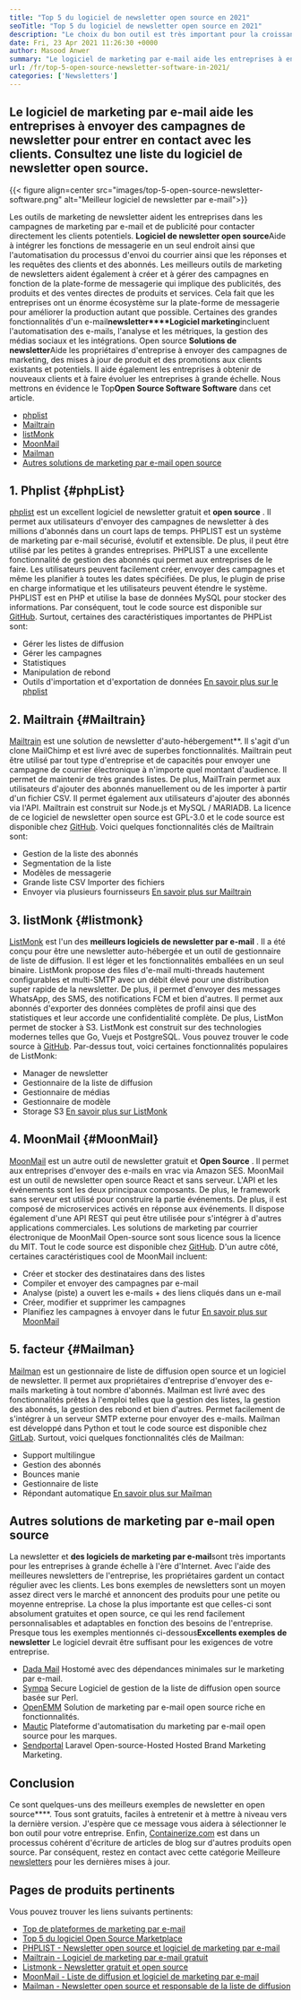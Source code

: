 ```yaml
---
title: "Top 5 du logiciel de newsletter open source en 2021" 
seoTitle: "Top 5 du logiciel de newsletter open source en 2021" 
description: "Le choix du bon outil est très important pour la croissance de l'entreprise. Nous avons une liste concise du meilleur logiciel de newsletter open source par e-mail." 
date: Fri, 23 Apr 2021 11:26:30 +0000
author: Masood Anwer
summary: "Le logiciel de marketing par e-mail aide les entreprises à envoyer des campagnes de newsletter afin de contacter les clients. Consultez une liste du logiciel de newsletter open source." 
url: /fr/top-5-open-source-newsletter-software-in-2021/
categories: ['Newsletters']
---
```


## Le logiciel de marketing par e-mail aide les entreprises à envoyer des campagnes de newsletter pour entrer en contact avec les clients. Consultez une liste du logiciel de newsletter open source.

{{< figure align=center src="images/top-5-open-source-newsletter-software.png" alt="Meilleur logiciel de newsletter par e-mail">}}

Les outils de marketing de newsletter aident les entreprises dans les campagnes de marketing par e-mail et de publicité pour contacter directement les clients potentiels. **Logiciel de newsletter open source**Aide à intégrer les fonctions de messagerie en un seul endroit ainsi que l'automatisation du processus d'envoi du courrier ainsi que les réponses et les requêtes des clients et des abonnés. Les meilleurs outils de marketing de newsletters aident également à créer et à gérer des campagnes en fonction de la plate-forme de messagerie qui implique des publicités, des produits et des ventes directes de produits et services. Cela fait que les entreprises ont un énorme écosystème sur la plate-forme de messagerie pour améliorer la production autant que possible. Certaines des grandes fonctionnalités d'un e-mail**newsletter****Logiciel marketing**incluent l'automatisation des e-mails, l'analyse et les métriques, la gestion des médias sociaux et les intégrations.
Open source **Solutions de newsletter**Aide les propriétaires d'entreprise à envoyer des campagnes de marketing, des mises à jour de produit et des promotions aux clients existants et potentiels. Il aide également les entreprises à obtenir de nouveaux clients et à faire évoluer les entreprises à grande échelle. Nous mettrons en évidence le Top**Open Source Software Software** dans cet article.
  * [phplist][1]
  * [Mailtrain][2]
  * [listMonk][3]
  * [MoonMail][4]
  * [Mailman][5]
  * [Autres solutions de marketing par e-mail open source][6]

## 1. Phplist {#phpList}

[phplist][7] est un excellent logiciel de newsletter gratuit et **open source** . Il permet aux utilisateurs d'envoyer des campagnes de newsletter à des millions d'abonnés dans un court laps de temps. PHPLIST est un système de marketing par e-mail sécurisé, évolutif et extensible. De plus, il peut être utilisé par les petites à grandes entreprises. PHPLIST a une excellente fonctionnalité de gestion des abonnés qui permet aux entreprises de le faire. Les utilisateurs peuvent facilement créer, envoyer des campagnes et même les planifier à toutes les dates spécifiées. De plus, le plugin de prise en charge informatique et les utilisateurs peuvent étendre le système. PHPLIST est en PHP et utilise la base de données MySQL pour stocker des informations. Par conséquent, tout le code source est disponible sur [GitHub][8].
Surtout, certaines des caractéristiques importantes de PHPList sont:
  * Gérer les listes de diffusion
  * Gérer les campagnes
  * Statistiques
  * Manipulation de rebond
  * Outils d'importation et d'exportation de données
[En savoir plus sur le phplist][7]

## 2. Mailtrain {#Mailtrain}

[Mailtrain][9] est une solution de newsletter d'auto-hébergement**. Il s'agit d'un clone MailChimp et est livré avec de superbes fonctionnalités. Mailtrain peut être utilisé par tout type d'entreprise et de capacités pour envoyer une campagne de courrier électronique à n'importe quel montant d'audience. Il permet de maintenir de très grandes listes. De plus, MailTrain permet aux utilisateurs d'ajouter des abonnés manuellement ou de les importer à partir d'un fichier CSV. Il permet également aux utilisateurs d'ajouter des abonnés via l'API. Mailtrain est construit sur Node.js et MySQL / MARIADB. La licence de ce logiciel de newsletter open source est GPL-3.0 et le code source est disponible chez [GitHub][10].
Voici quelques fonctionnalités clés de Mailtrain sont:
  * Gestion de la liste des abonnés
  * Segmentation de la liste
  * Modèles de messagerie
  * Grande liste CSV Importer des fichiers
  * Envoyer via plusieurs fournisseurs
[En savoir plus sur Mailtrain][9]

## 3. listMonk {#listmonk}

[ListMonk][11] est l'un des **meilleurs logiciels de newsletter par e-mail** . Il a été conçu pour être une newsletter auto-hébergée et un outil de gestionnaire de liste de diffusion. Il est léger et les fonctionnalités emballées en un seul binaire. ListMonk propose des files d'e-mail multi-threads hautement configurables et multi-SMTP avec un débit élevé pour une distribution super rapide de la newsletter. De plus, il permet d'envoyer des messages WhatsApp, des SMS, des notifications FCM et bien d'autres. Il permet aux abonnés d'exporter des données complètes de profil ainsi que des statistiques et leur accorde une confidentialité complète. De plus, ListMon permet de stocker à S3. ListMonk est construit sur des technologies modernes telles que Go, Vuejs et PostgreSQL. Vous pouvez trouver le code source à [GitHub][12].
Par-dessus tout, voici certaines fonctionnalités populaires de ListMonk:
  * Manager de newsletter
  * Gestionnaire de la liste de diffusion
  * Gestionnaire de médias
  * Gestionnaire de modèle
  * Storage S3
[En savoir plus sur ListMonk][11]

## 4. MoonMail {#MoonMail}

[MoonMail][13] est un autre outil de newsletter gratuit et **Open Source** . Il permet aux entreprises d'envoyer des e-mails en vrac via Amazon SES. MoonMail est un outil de newsletter open source React et sans serveur. L'API et les événements sont les deux principaux composants. De plus, le framework sans serveur est utilisé pour construire la partie événements. De plus, il est composé de microservices activés en réponse aux événements. Il dispose également d'une API REST qui peut être utilisée pour s'intégrer à d'autres applications commerciales. Les solutions de marketing par courrier électronique de MoonMail Open-source sont sous licence sous la licence du MIT. Tout le code source est disponible chez [GitHub][14].
D'un autre côté, certaines caractéristiques cool de MoonMail incluent:
  * Créer et stocker des destinataires dans des listes
  * Compiler et envoyer des campagnes par e-mail
  * Analyse (piste) a ouvert les e-mails + des liens cliqués dans un e-mail
  * Créer, modifier et supprimer les campagnes
  * Planifiez les campagnes à envoyer dans le futur
[En savoir plus sur MoonMail][13]

## 5. facteur {#Mailman}

[Mailman][15] est un gestionnaire de liste de diffusion open source et un logiciel de newsletter. Il permet aux propriétaires d'entreprise d'envoyer des e-mails marketing à tout nombre d'abonnés. Mailman est livré avec des fonctionnalités prêtes à l'emploi telles que la gestion des listes, la gestion des abonnés, la gestion des rebond et bien d'autres. Permet facilement de s'intégrer à un serveur SMTP externe pour envoyer des e-mails. Mailman est développé dans Python et tout le code source est disponible chez [GitLab][16].
Surtout, voici quelques fonctionnalités clés de Mailman:
  * Support multilingue
  * Gestion des abonnés
  * Bounces manie
  * Gestionnaire de liste
  * Répondant automatique
[En savoir plus sur Mailman][15]

## Autres solutions de marketing par e-mail open source
La newsletter et **des logiciels de marketing par e-mail**sont très importants pour les entreprises à grande échelle à l'ère d'Internet. Avec l'aide des meilleures newsletters de l'entreprise, les propriétaires gardent un contact régulier avec les clients. Les bons exemples de newsletters sont un moyen assez direct vers le marché et annoncent des produits pour une petite ou moyenne entreprise. La chose la plus importante est que celles-ci sont absolument gratuites et open source, ce qui les rend facilement personnalisables et adaptables en fonction des besoins de l'entreprise. Presque tous les exemples mentionnés ci-dessous**Excellents exemples de newsletter** Le logiciel devrait être suffisant pour les exigences de votre entreprise.
  * [Dada Mail][17] Hostomé avec des dépendances minimales sur le marketing par e-mail.
  * [Sympa][18] Secure Logiciel de gestion de la liste de diffusion open source basée sur Perl.
  * [OpenEMM][19] Solution de marketing par e-mail open source riche en fonctionnalités.
  * [Mautic][20] Plateforme d'automatisation du marketing par e-mail open source pour les marques.
  * [Sendportal][21] Laravel Open-source-Hosted Hosted Brand Marketing Marketing.

## Conclusion
Ce sont quelques-uns des meilleurs exemples de newsletter en open source****. Tous sont gratuits, faciles à entretenir et à mettre à niveau vers la dernière version. J'espère que ce message vous aidera à sélectionner le bon outil pour votre entreprise.
Enfin, [Containerize.com][22] est dans un processus cohérent d'écriture de articles de blog sur d'autres produits open source. Par conséquent, restez en contact avec cette catégorie Meilleure [newsletters][23] pour les dernières mises à jour.

## Pages de produits pertinents
Vous pouvez trouver les liens suivants pertinents:
  * [Top de plateformes de marketing par e-mail][24]
  * [Top 5 du logiciel Open Source Marketplace][25]
  * [PHPLIST - Newsletter open source et logiciel de marketing par e-mail][7]
  * [Mailtrain - Logiciel de marketing par e-mail gratuit][9]
  * [Listmonk - Newsletter gratuit et open source][11]
  * [MoonMail - Liste de diffusion et logiciel de marketing par e-mail][13]
  * [Mailman - Newsletter open source et responsable de la liste de diffusion][15]



[1]: #phpList
[2]: #Mailtrain
[3]: #listmonk
[4]: #MoonMail
[5]: #Mailman
[6]: #OtherOpen-sourceEmailMarketingSolutions
[7]: https://products.containerize.com/newsletter/phplist
[8]: https://github.com/phpList/phplist3
[9]: https://products.containerize.com/newsletter/mailtrain
[10]: https://github.com/Mailtrain-org/mailtrain
[11]: https://products.containerize.com/newsletter/listmonk
[12]: https://github.com/knadh/listmonk
[13]: https://products.containerize.com/newsletter/moonmail
[14]: https://github.com/MoonMail/MoonMail
[15]: https://products.containerize.com/newsletter/mailman
[16]: https://gitlab.com/mailman
[17]: https://dadamailproject.com/
[18]: https://www.sympa.org/
[19]: https://www.agnitas.de/en/e-marketing_manager/email-marketing-software-variants/openemm/
[20]: https://www.mautic.org/
[21]: https://laravel-news.com/sendportal-open-source-email-marketing-software
[22]: https://containerize.com
[23]: https://blog.containerize.com/category/newsletter/
[24]: https://products.containerize.com/newsletter
[25]: https://blog.containerize.com/marketplace/top-5-open-source-marketplace-software-in-2021/
